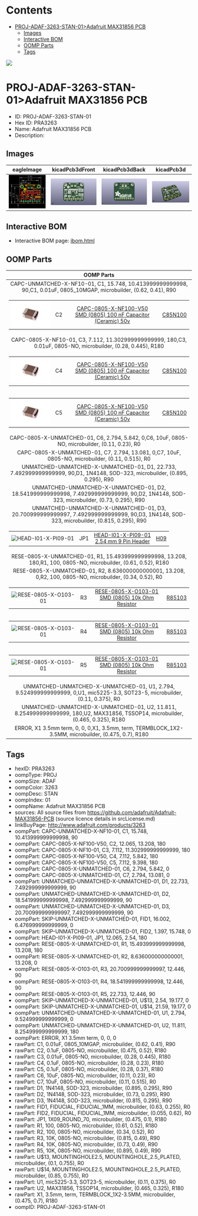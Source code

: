 



Contents
========

* [PROJ-ADAF-3263-STAN-01>Adafruit MAX31856 PCB](#proj-adaf-3263-stan-01adafruit-max31856-pcb)
	* [Images](#images)
	* [Interactive BOM](#interactive-bom)
	* [OOMP Parts](#oomp-parts)
	* [Tags](#tags)
  
![][im]
# PROJ-ADAF-3263-STAN-01>Adafruit MAX31856 PCB

- ID: PROJ-ADAF-3263-STAN-01
- Hex ID: PRA3263
- Name: Adafruit MAX31856 PCB
- Description: 

## Images
  
  

|eagleImage|kicadPcb3dFront|kicadPcb3dBack|kicadPcb3d|
| :---: | :---: | :---: | :---: |
|[![eagleImage](eagleImage_140.png)](eagleImage_600.png)|[![kicadPcb3dFront](kicadPcb3dFront_140.png)](kicadPcb3dFront_600.png)|[![kicadPcb3dBack](kicadPcb3dBack_140.png)](kicadPcb3dBack_600.png)|[![kicadPcb3d](kicadPcb3d_140.png)](kicadPcb3d_600.png)|

## Interactive BOM

- Interactive BOM page: [ibom.html](kicad/bom/ibom.html)

## OOMP Parts
  

|OOMP Parts|
| :---: |
|CAPC-UNMATCHED-X-NF10-01, C1, 15.748, 10.413999999999998, 90,C1, 0.01uF, 0805_10MGAP, microbuilder, (0.62, 0.41), R90|
|<table><tr><td>![CAPC-0805-X-NF100-V50](https://raw.githubusercontent.com/oomlout/oomlout_OOMP_parts/main/CAPC-0805-X-NF100-V50/image_140.jpg)</td><td> C2</td><td>[CAPC-0805-X-NF100-V50<br>SMD (0805) 100 nF Capacitor (Ceramic) 50v](https://github.com/oomlout/oomlout_OOMP_parts/tree/main/CAPC-0805-X-NF100-V50/)</td><td>[C85N100](https://github.com/oomlout/oomlout_OOMP_parts/tree/main/CAPC-0805-X-NF100-V50/)</td></tr></table>|
|CAPC-0805-X-NF10-01, C3, 7.112, 11.302999999999999, 180,C3, 0.01uF, 0805-NO, microbuilder, (0.28, 0.445), R180|
|<table><tr><td>![CAPC-0805-X-NF100-V50](https://raw.githubusercontent.com/oomlout/oomlout_OOMP_parts/main/CAPC-0805-X-NF100-V50/image_140.jpg)</td><td> C4</td><td>[CAPC-0805-X-NF100-V50<br>SMD (0805) 100 nF Capacitor (Ceramic) 50v](https://github.com/oomlout/oomlout_OOMP_parts/tree/main/CAPC-0805-X-NF100-V50/)</td><td>[C85N100](https://github.com/oomlout/oomlout_OOMP_parts/tree/main/CAPC-0805-X-NF100-V50/)</td></tr></table>|
|<table><tr><td>![CAPC-0805-X-NF100-V50](https://raw.githubusercontent.com/oomlout/oomlout_OOMP_parts/main/CAPC-0805-X-NF100-V50/image_140.jpg)</td><td> C5</td><td>[CAPC-0805-X-NF100-V50<br>SMD (0805) 100 nF Capacitor (Ceramic) 50v](https://github.com/oomlout/oomlout_OOMP_parts/tree/main/CAPC-0805-X-NF100-V50/)</td><td>[C85N100](https://github.com/oomlout/oomlout_OOMP_parts/tree/main/CAPC-0805-X-NF100-V50/)</td></tr></table>|
|CAPC-0805-X-UNMATCHED-01, C6, 2.794, 5.842, 0,C6, 10uF, 0805-NO, microbuilder, (0.11, 0.23), R0|
|CAPC-0805-X-UNMATCHED-01, C7, 2.794, 13.081, 0,C7, 10uF, 0805-NO, microbuilder, (0.11, 0.515), R0|
|UNMATCHED-UNMATCHED-X-UNMATCHED-01, D1, 22.733, 7.492999999999999, 90,D1, 1N4148, SOD-323, microbuilder, (0.895, 0.295), R90|
|UNMATCHED-UNMATCHED-X-UNMATCHED-01, D2, 18.541999999999998, 7.492999999999999, 90,D2, 1N4148, SOD-323, microbuilder, (0.73, 0.295), R90|
|UNMATCHED-UNMATCHED-X-UNMATCHED-01, D3, 20.700999999999997, 7.492999999999999, 90,D3, 1N4148, SOD-323, microbuilder, (0.815, 0.295), R90|
|<table><tr><td>![HEAD-I01-X-PI09-01](https://raw.githubusercontent.com/oomlout/oomlout_OOMP_parts/main/HEAD-I01-X-PI09-01/image_140.jpg)</td><td> JP1</td><td>[HEAD-I01-X-PI09-01<br>2.54 mm 9 Pin Header](https://github.com/oomlout/oomlout_OOMP_parts/tree/main/HEAD-I01-X-PI09-01/)</td><td>[H09](https://github.com/oomlout/oomlout_OOMP_parts/tree/main/HEAD-I01-X-PI09-01/)</td></tr></table>|
|RESE-0805-X-UNMATCHED-01, R1, 15.493999999999998, 13.208, 180,R1, 100, 0805-NO, microbuilder, (0.61, 0.52), R180|
|RESE-0805-X-UNMATCHED-01, R2, 8.636000000000001, 13.208, 0,R2, 100, 0805-NO, microbuilder, (0.34, 0.52), R0|
|<table><tr><td>![RESE-0805-X-O103-01](https://raw.githubusercontent.com/oomlout/oomlout_OOMP_parts/main/RESE-0805-X-O103-01/image_140.jpg)</td><td> R3</td><td>[RESE-0805-X-O103-01<br>SMD (0805) 10k Ohm Resistor](https://github.com/oomlout/oomlout_OOMP_parts/tree/main/RESE-0805-X-O103-01/)</td><td>[R85103](https://github.com/oomlout/oomlout_OOMP_parts/tree/main/RESE-0805-X-O103-01/)</td></tr></table>|
|<table><tr><td>![RESE-0805-X-O103-01](https://raw.githubusercontent.com/oomlout/oomlout_OOMP_parts/main/RESE-0805-X-O103-01/image_140.jpg)</td><td> R4</td><td>[RESE-0805-X-O103-01<br>SMD (0805) 10k Ohm Resistor](https://github.com/oomlout/oomlout_OOMP_parts/tree/main/RESE-0805-X-O103-01/)</td><td>[R85103](https://github.com/oomlout/oomlout_OOMP_parts/tree/main/RESE-0805-X-O103-01/)</td></tr></table>|
|<table><tr><td>![RESE-0805-X-O103-01](https://raw.githubusercontent.com/oomlout/oomlout_OOMP_parts/main/RESE-0805-X-O103-01/image_140.jpg)</td><td> R5</td><td>[RESE-0805-X-O103-01<br>SMD (0805) 10k Ohm Resistor](https://github.com/oomlout/oomlout_OOMP_parts/tree/main/RESE-0805-X-O103-01/)</td><td>[R85103](https://github.com/oomlout/oomlout_OOMP_parts/tree/main/RESE-0805-X-O103-01/)</td></tr></table>|
|UNMATCHED-UNMATCHED-X-UNMATCHED-01, U1, 2.794, 9.524999999999999, 0,U1, mic5225-3.3, SOT23-5, microbuilder, (0.11, 0.375), R0|
|UNMATCHED-UNMATCHED-X-UNMATCHED-01, U2, 11.811, 8.254999999999999, 180,U2, MAX31856, TSSOP14, microbuilder, (0.465, 0.325), R180|
|ERROR, X1 3.5mm term, 0, 0, 0,X1, 3.5mm, term, TERMBLOCK_1X2-3.5MM, microbuilder, (0.475, 0.7), R180|

## Tags

- hexID: PRA3263
- oompType: PROJ
- oompSize: ADAF
- oompColor: 3263
- oompDesc: STAN
- oompIndex: 01
- oompName: Adafruit MAX31856 PCB
- sources: All source files from https://github.com/adafruit/Adafruit-MAX31856-PCB (source licence details in srcLicense.md)
- linkBuyPage: http://www.adafruit.com/products/3263
- oompPart: CAPC-UNMATCHED-X-NF10-01, C1, 15.748, 10.413999999999998, 90
- oompPart: CAPC-0805-X-NF100-V50, C2, 12.065, 13.208, 180
- oompPart: CAPC-0805-X-NF10-01, C3, 7.112, 11.302999999999999, 180
- oompPart: CAPC-0805-X-NF100-V50, C4, 7.112, 5.842, 180
- oompPart: CAPC-0805-X-NF100-V50, C5, 7.112, 9.398, 180
- oompPart: CAPC-0805-X-UNMATCHED-01, C6, 2.794, 5.842, 0
- oompPart: CAPC-0805-X-UNMATCHED-01, C7, 2.794, 13.081, 0
- oompPart: UNMATCHED-UNMATCHED-X-UNMATCHED-01, D1, 22.733, 7.492999999999999, 90
- oompPart: UNMATCHED-UNMATCHED-X-UNMATCHED-01, D2, 18.541999999999998, 7.492999999999999, 90
- oompPart: UNMATCHED-UNMATCHED-X-UNMATCHED-01, D3, 20.700999999999997, 7.492999999999999, 90
- oompPart: SKIP-UNMATCHED-X-UNMATCHED-01, FID1, 16.002, 6.476999999999999, 0
- oompPart: SKIP-UNMATCHED-X-UNMATCHED-01, FID2, 1.397, 15.748, 0
- oompPart: HEAD-I01-X-PI09-01, JP1, 12.065, 2.54, 180
- oompPart: RESE-0805-X-UNMATCHED-01, R1, 15.493999999999998, 13.208, 180
- oompPart: RESE-0805-X-UNMATCHED-01, R2, 8.636000000000001, 13.208, 0
- oompPart: RESE-0805-X-O103-01, R3, 20.700999999999997, 12.446, 90
- oompPart: RESE-0805-X-O103-01, R4, 18.541999999999998, 12.446, 90
- oompPart: RESE-0805-X-O103-01, R5, 22.733, 12.446, 90
- oompPart: SKIP-UNMATCHED-X-UNMATCHED-01, U$13, 2.54, 19.177, 0
- oompPart: SKIP-UNMATCHED-X-UNMATCHED-01, U$14, 21.59, 19.177, 0
- oompPart: UNMATCHED-UNMATCHED-X-UNMATCHED-01, U1, 2.794, 9.524999999999999, 0
- oompPart: UNMATCHED-UNMATCHED-X-UNMATCHED-01, U2, 11.811, 8.254999999999999, 180
- oompPart: ERROR, X1 3.5mm term, 0, 0, 0
- rawPart: C1, 0.01uF, 0805_10MGAP, microbuilder, (0.62, 0.41), R90
- rawPart: C2, 0.1uF, 0805-NO, microbuilder, (0.475, 0.52), R180
- rawPart: C3, 0.01uF, 0805-NO, microbuilder, (0.28, 0.445), R180
- rawPart: C4, 0.1uF, 0805-NO, microbuilder, (0.28, 0.23), R180
- rawPart: C5, 0.1uF, 0805-NO, microbuilder, (0.28, 0.37), R180
- rawPart: C6, 10uF, 0805-NO, microbuilder, (0.11, 0.23), R0
- rawPart: C7, 10uF, 0805-NO, microbuilder, (0.11, 0.515), R0
- rawPart: D1, 1N4148, SOD-323, microbuilder, (0.895, 0.295), R90
- rawPart: D2, 1N4148, SOD-323, microbuilder, (0.73, 0.295), R90
- rawPart: D3, 1N4148, SOD-323, microbuilder, (0.815, 0.295), R90
- rawPart: FID1, FIDUCIAL, FIDUCIAL_1MM, microbuilder, (0.63, 0.255), R0
- rawPart: FID2, FIDUCIAL, FIDUCIAL_1MM, microbuilder, (0.055, 0.62), R0
- rawPart: JP1, 1X09_ROUND_70, microbuilder, (0.475, 0.1), R180
- rawPart: R1, 100, 0805-NO, microbuilder, (0.61, 0.52), R180
- rawPart: R2, 100, 0805-NO, microbuilder, (0.34, 0.52), R0
- rawPart: R3, 10K, 0805-NO, microbuilder, (0.815, 0.49), R90
- rawPart: R4, 10K, 0805-NO, microbuilder, (0.73, 0.49), R90
- rawPart: R5, 10K, 0805-NO, microbuilder, (0.895, 0.49), R90
- rawPart: U$13, MOUNTINGHOLE2.5, MOUNTINGHOLE_2.5_PLATED, microbuilder, (0.1, 0.755), R0
- rawPart: U$14, MOUNTINGHOLE2.5, MOUNTINGHOLE_2.5_PLATED, microbuilder, (0.85, 0.755), R0
- rawPart: U1, mic5225-3.3, SOT23-5, microbuilder, (0.11, 0.375), R0
- rawPart: U2, MAX31856, TSSOP14, microbuilder, (0.465, 0.325), R180
- rawPart: X1, 3.5mm, term, TERMBLOCK_1X2-3.5MM, microbuilder, (0.475, 0.7), R180
- oompID: PROJ-ADAF-3263-STAN-01



[im]: kicadPcb3d_450.png

